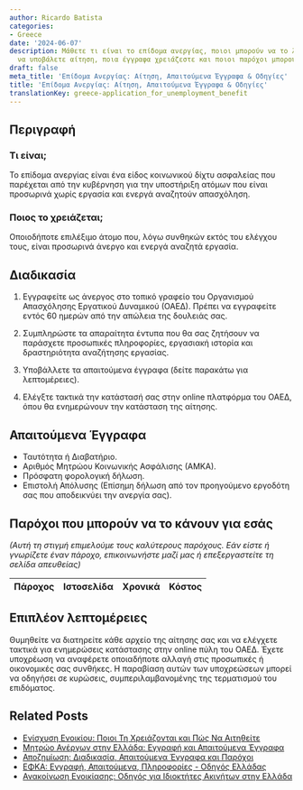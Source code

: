 ```yaml
---
author: Ricardo Batista
categories:
- Greece
date: '2024-06-07'
description: Μάθετε τι είναι το επίδομα ανεργίας, ποιοι μπορούν να το λάβουν, πώς
  να υποβάλετε αίτηση, ποια έγγραφα χρειάζεστε και ποιοι παρόχοι μπορούν να σας βοηθήσουν.
draft: false
meta_title: 'Επίδομα Ανεργίας: Αίτηση, Απαιτούμενα Έγγραφα & Οδηγίες'
title: 'Επίδομα Ανεργίας: Αίτηση, Απαιτούμενα Έγγραφα & Οδηγίες'
translationKey: greece-application_for_unemployment_benefit
---
```



## Περιγραφή
### Τι είναι;
Το επίδομα ανεργίας είναι ένα είδος κοινωνικού δίχτυ ασφαλείας που παρέχεται από την κυβέρνηση για την υποστήριξη ατόμων που είναι προσωρινά χωρίς εργασία και ενεργά αναζητούν απασχόληση.

### Ποιος το χρειάζεται;
Οποιοδήποτε επιλέξιμο άτομο που, λόγω συνθηκών εκτός του ελέγχου τους, είναι προσωρινά άνεργο και ενεργά αναζητά εργασία.

## Διαδικασία
1. Εγγραφείτε ως άνεργος στο τοπικό γραφείο του Οργανισμού Απασχόλησης Εργατικού Δυναμικού (ΟΑΕΔ). Πρέπει να εγγραφείτε εντός 60 ημερών από την απώλεια της δουλειάς σας.

2. Συμπληρώστε τα απαραίτητα έντυπα που θα σας ζητήσουν να παράσχετε προσωπικές πληροφορίες, εργασιακή ιστορία και δραστηριότητα αναζήτησης εργασίας.

3. Υποβάλλετε τα απαιτούμενα έγγραφα (δείτε παρακάτω για λεπτομέρειες).

4. Ελέγξτε τακτικά την κατάστασή σας στην online πλατφόρμα του ΟΑΕΔ, όπου θα ενημερώνουν την κατάσταση της αίτησης.

## Απαιτούμενα Έγγραφα
- Ταυτότητα ή Διαβατήριο.
- Αριθμός Μητρώου Κοινωνικής Ασφάλισης (ΑΜΚΑ).
- Πρόσφατη φορολογική δήλωση.
- Επιστολή Απόλυσης (Επίσημη δήλωση από τον προηγούμενο εργοδότη σας που αποδεικνύει την ανεργία σας).

## Παρόχοι που μπορούν να το κάνουν για εσάς

_(Αυτή τη στιγμή επιμελούμε τους καλύτερους παρόχους. Εάν είστε ή γνωρίζετε έναν πάροχο, επικοινωνήστε μαζί μας ή επεξεργαστείτε τη σελίδα απευθείας)_

| Πάροχος | Ιστοσελίδα | Χρονικά | Κόστος |
| --------------- | --------------- | :-------------: | :-------------: |

## Επιπλέον λεπτομέρειες

Θυμηθείτε να διατηρείτε κάθε αρχείο της αίτησης σας και να ελέγχετε τακτικά για ενημερώσεις κατάστασης στην online πύλη του ΟΑΕΔ. Έχετε υποχρέωση να αναφέρετε οποιαδήποτε αλλαγή στις προσωπικές ή οικονομικές σας συνθήκες. Η παραβίαση αυτών των υποχρεώσεων μπορεί να οδηγήσει σε κυρώσεις, συμπεριλαμβανομένης της τερματισμού του επιδόματος.
## Related Posts

- [Ενίσχυση Ενοικίου: Ποιοι Τη Χρειάζονται και Πώς Να Αιτηθείτε](https://tramitit.com/el/guides/greece/aitese_gia_epidotese_enoikiou/)
- [Μητρώο Ανέργων στην Ελλάδα: Εγγραφή και Απαιτούμενα Έγγραφα](https://tramitit.com/el/guides/greece/eggraphe_sta_metroa_anergon/)
- [Αποζημίωση: Διαδικασία, Απαιτούμενα Έγγραφα και Παρόχοι](https://tramitit.com/el/guides/greece/aitese_gia_katabole_apozemioses/)
- [ΕΦΚΑ: Εγγραφή, Απαιτούμενα, Πληροφορίες - Οδηγός Ελλάδας](https://tramitit.com/el/guides/greece/aitese_gia_ephka/)
- [Ανακοίνωση Ενοικίασης: Οδηγός για Ιδιοκτήτες Ακινήτων στην Ελλάδα](https://tramitit.com/el/guides/greece/anaggelia_misthoses/)